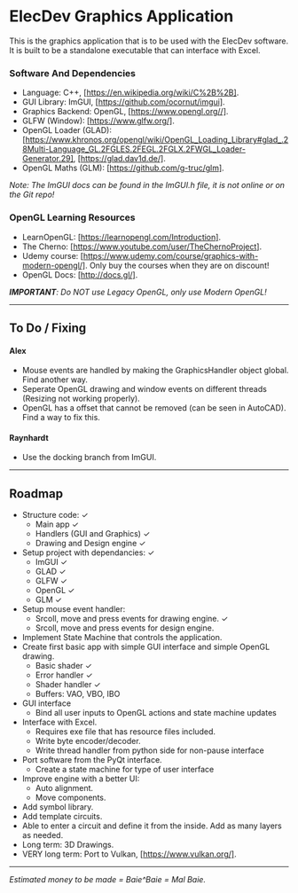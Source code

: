 # ElecDev Graphics Application

This is the graphics application that is to be used with the ElecDev software.  It is built to be a standalone executable that can interface with Excel.

### Software And Dependencies

* Language: C++, [https://en.wikipedia.org/wiki/C%2B%2B].  
* GUI Library: ImGUI, [https://github.com/ocornut/imgui].  
* Graphics Backend: OpenGL, [https://www.opengl.org//].  
* GLFW (Window): [https://www.glfw.org/].  
* OpenGL Loader (GLAD): [https://www.khronos.org/opengl/wiki/OpenGL_Loading_Library#glad_.28Multi-Language_GL.2FGLES.2FEGL.2FGLX.2FWGL_Loader-Generator.29], [https://glad.dav1d.de/].
* OpenGL Maths (GLM): [https://github.com/g-truc/glm].

*Note: The ImGUI docs can be found in the ImGUI.h file, it is not online or on the Git repo!*

### OpenGL Learning Resources

* LearnOpenGL: [https://learnopengl.com/Introduction].
* The Cherno: [https://www.youtube.com/user/TheChernoProject].
* Udemy course: [https://www.udemy.com/course/graphics-with-modern-opengl/].  Only buy the courses when they are on discount!
* OpenGL Docs: [http://docs.gl/].

***IMPORTANT**: Do NOT use Legacy OpenGL, only use Modern OpenGL!*

---

## To Do / Fixing

#### Alex
* Mouse events are handled by making the GraphicsHandler object global.  Find another way.
* Seperate OpenGL drawing and window events on different threads (Resizing not working properly).
* OpenGL has a offset that cannot be removed (can be seen in AutoCAD).  Find a way to fix this.

#### Raynhardt 
* Use the docking branch from ImGUI.

---

## Roadmap

* Structure code: ✓
  * Main app ✓
  * Handlers (GUI and Graphics) ✓
  * Drawing and Design engine ✓
* Setup project with dependancies: ✓
  * ImGUI ✓ 
  * GLAD ✓ 
  * GLFW ✓ 
  * OpenGL ✓
  * GLM ✓
* Setup mouse event handler:
  * Srcoll, move and press events for drawing engine. ✓
  * Srcoll, move and press events for design engine.
* Implement State Machine that controls the application.
* Create first basic app with simple GUI interface and simple OpenGL drawing.
  * Basic shader ✓ 
  * Error handler ✓
  * Shader handler ✓
  * Buffers: VAO, VBO, IBO
* GUI interface
  * Bind all user inputs to OpenGL actions and state machine updates
* Interface with Excel.
  * Requires exe file that has resource files included.
  * Write byte encoder/decoder.
  * Write thread handler from python side for non-pause interface
* Port software from the PyQt interface.
  * Create a state machine for type of user interface 
* Improve engine with a better UI:
  * Auto alignment.
  * Move components.
* Add symbol library.
* Add template circuits.
* Able to enter a circuit and define it from the inside.  Add as many layers as needed.
* Long term: 3D Drawings.
* VERY long term: Port to Vulkan, [https://www.vulkan.org/].

---

*Estimated money to be made = Baie^Baie = Mal Baie.*
